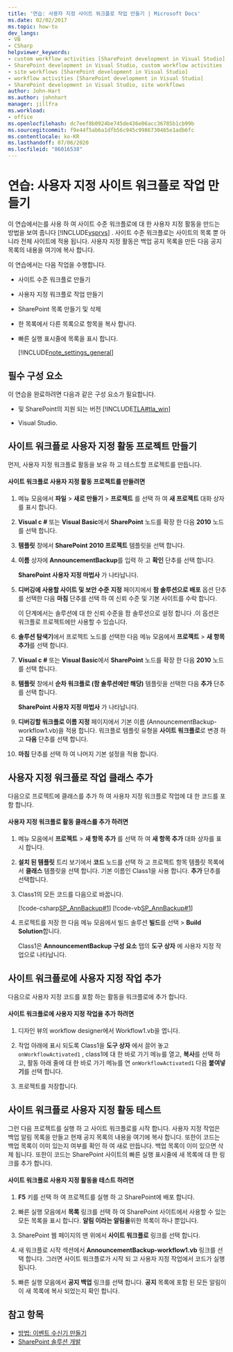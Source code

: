 ```yaml
---
title: '연습: 사용자 지정 사이트 워크플로 작업 만들기 | Microsoft Docs'
ms.date: 02/02/2017
ms.topic: how-to
dev_langs:
- VB
- CSharp
helpviewer_keywords:
- custom workflow activities [SharePoint development in Visual Studio]
- SharePoint development in Visual Studio, custom workflow activities
- site workflows [SharePoint development in Visual Studio]
- workflow activities [SharePoint development in Visual Studio]
- SharePoint development in Visual Studio, site workflows
author: John-Hart
ms.author: johnhart
manager: jillfra
ms.workload:
- office
ms.openlocfilehash: dc7eef8b0924be745de436e06acc36785b1cb99b
ms.sourcegitcommit: f9e44f5ab6a1dfb56c945c9986730465e1adb6fc
ms.contentlocale: ko-KR
ms.lasthandoff: 07/06/2020
ms.locfileid: "86016538"
---
```

# <a name="walkthrough-create-a-custom-site-workflow-activity"></a>연습: 사용자 지정 사이트 워크플로 작업 만들기
  이 연습에서는를 사용 하 여 사이트 수준 워크플로에 대 한 사용자 지정 활동을 만드는 방법을 보여 줍니다 [!INCLUDE[vsprvs](../sharepoint/includes/vsprvs-md.md)] . 사이트 수준 워크플로는 사이트의 목록 뿐 아니라 전체 사이트에 적용 됩니다. 사용자 지정 활동은 백업 공지 목록을 만든 다음 공지 목록의 내용을 여기에 복사 합니다.

 이 연습에서는 다음 작업을 수행합니다.

- 사이트 수준 워크플로 만들기

- 사용자 지정 워크플로 작업 만들기

- SharePoint 목록 만들기 및 삭제

- 한 목록에서 다른 목록으로 항목을 복사 합니다.

- 빠른 실행 표시줄에 목록을 표시 합니다.

  [!INCLUDE[note_settings_general](../sharepoint/includes/note-settings-general-md.md)]

## <a name="prerequisites"></a>필수 구성 요소
 이 연습을 완료하려면 다음과 같은 구성 요소가 필요합니다.

- 및 SharePoint의 지원 되는 버전 [!INCLUDE[TLA#tla_win](../sharepoint/includes/tlasharptla-win-md.md)]

- Visual Studio.

## <a name="create-a-site-workflow-custom-activity-project"></a>사이트 워크플로 사용자 지정 활동 프로젝트 만들기
 먼저, 사용자 지정 워크플로 활동을 보유 하 고 테스트할 프로젝트를 만듭니다.

#### <a name="to-create-a-site-workflow-custom-activity-project"></a>사이트 워크플로 사용자 지정 활동 프로젝트를 만들려면

1. 메뉴 모음에서 **파일**  >  **새로 만들기**  >  **프로젝트** 를 선택 하 여 **새 프로젝트** 대화 상자를 표시 합니다.

2. **Visual c #** 또는 **Visual Basic**에서 **SharePoint** 노드를 확장 한 다음 **2010** 노드를 선택 합니다.

3. **템플릿** 창에서 **SharePoint 2010 프로젝트** 템플릿을 선택 합니다.

4. **이름** 상자에 **AnnouncementBackup**를 입력 하 고 **확인** 단추를 선택 합니다.

     **SharePoint 사용자 지정 마법사** 가 나타납니다.

5. **디버깅에 사용할 사이트 및 보안 수준 지정** 페이지에서 **팜 솔루션으로 배포** 옵션 단추를 선택한 다음 **마침** 단추를 선택 하 여 신뢰 수준 및 기본 사이트를 수락 합니다.

     이 단계에서는 솔루션에 대 한 신뢰 수준을 팜 솔루션으로 설정 합니다 .이 옵션은 워크플로 프로젝트에만 사용할 수 있습니다.

6. **솔루션 탐색기**에서 프로젝트 노드를 선택한 다음 메뉴 모음에서 **프로젝트**  >  **새 항목 추가**를 선택 합니다.

7. **Visual c #** 또는 **Visual Basic**에서 **SharePoint** 노드를 확장 한 다음 **2010** 노드를 선택 합니다.

8. **템플릿** 창에서 **순차 워크플로 (팜 솔루션에만 해당)** 템플릿을 선택한 다음 **추가** 단추를 선택 합니다.

     **SharePoint 사용자 지정 마법사** 가 나타납니다.

9. **디버깅할 워크플로 이름 지정** 페이지에서 기본 이름 (AnnouncementBackup-workflow1.vb)을 적용 합니다. 워크플로 템플릿 유형을 **사이트 워크플로**로 변경 하 고 **다음** 단추를 선택 합니다.

10. **마침** 단추를 선택 하 여 나머지 기본 설정을 적용 합니다.

## <a name="add-a-custom-workflow-activity-class"></a>사용자 지정 워크플로 작업 클래스 추가
 다음으로 프로젝트에 클래스를 추가 하 여 사용자 지정 워크플로 작업에 대 한 코드를 포함 합니다.

#### <a name="to-add-a-custom-workflow-activity-class"></a>사용자 지정 워크플로 활동 클래스를 추가 하려면

1. 메뉴 모음에서 **프로젝트**  >  **새 항목 추가** 를 선택 하 여 **새 항목 추가** 대화 상자를 표시 합니다.

2. **설치 된 템플릿** 트리 보기에서 **코드** 노드를 선택 하 고 프로젝트 항목 템플릿 목록에서 **클래스** 템플릿을 선택 합니다. 기본 이름인 Class1을 사용 합니다. **추가** 단추를 선택합니다.

3. Class1의 모든 코드를 다음으로 바꿉니다.

     [!code-csharp[SP_AnnBackup#1](../sharepoint/codesnippet/CSharp/announcementbackup/class1.cs#1)]
     [!code-vb[SP_AnnBackup#1](../sharepoint/codesnippet/VisualBasic/announcementbackupvb/class1.vb#1)]

4. 프로젝트를 저장 한 다음 메뉴 모음에서 빌드 솔루션 **빌드**를 선택  >  **Build Solution**합니다.

     Class1은 **AnnouncementBackup 구성 요소** 탭의 **도구 상자** 에 사용자 지정 작업으로 나타납니다.

## <a name="add-the-custom-activity-to-the-site-workflow"></a>사이트 워크플로에 사용자 지정 작업 추가
 다음으로 사용자 지정 코드를 포함 하는 활동을 워크플로에 추가 합니다.

#### <a name="to-add-a-custom-activity-to-the-site-workflow"></a>사이트 워크플로에 사용자 지정 작업을 추가 하려면

1. 디자인 뷰의 workflow designer에서 Workflow1.vb을 엽니다.

2. 작업 아래에 표시 되도록 Class1을 **도구 상자** 에서 끌어 놓고 `onWorkflowActivated1` , class1에 대 한 바로 가기 메뉴를 열고, **복사**를 선택 하 고, 활동 아래 줄에 대 한 바로 가기 메뉴를 연 `onWorkflowActivated1` 다음 **붙여넣기**를 선택 합니다.

3. 프로젝트를 저장합니다.

## <a name="test-the-site-workflow-custom-activity"></a>사이트 워크플로 사용자 지정 활동 테스트
 그런 다음 프로젝트를 실행 하 고 사이트 워크플로를 시작 합니다. 사용자 지정 작업은 백업 알림 목록을 만들고 현재 공지 목록의 내용을 여기에 복사 합니다. 또한이 코드는 백업 목록이 이미 있는지 여부를 확인 하 여 새로 만듭니다. 백업 목록이 이미 있으면 삭제 됩니다. 또한이 코드는 SharePoint 사이트의 빠른 실행 표시줄에 새 목록에 대 한 링크를 추가 합니다.

#### <a name="to-test-the-site-workflow-custom-activity"></a>사이트 워크플로 사용자 지정 활동을 테스트 하려면

1. **F5** 키를 선택 하 여 프로젝트를 실행 하 고 SharePoint에 배포 합니다.

2. 빠른 실행 모음에서 **목록** 링크를 선택 하 여 SharePoint 사이트에서 사용할 수 있는 모든 목록을 표시 합니다. **알림 이라는 알림을**위한 목록이 하나 뿐입니다.

3. SharePoint 웹 페이지의 맨 위에서 **사이트 워크플로** 링크를 선택 합니다.

4. 새 워크플로 시작 섹션에서 **AnnouncementBackup-workflow1.vb** 링크를 선택 합니다. 그러면 사이트 워크플로가 시작 되 고 사용자 지정 작업에서 코드가 실행 됩니다.

5. 빠른 실행 모음에서 **공지 백업** 링크를 선택 합니다. **공지** 목록에 포함 된 모든 알림이이 새 목록에 복사 되었는지 확인 합니다.

## <a name="see-also"></a>참고 항목
- [방법: 이벤트 수신기 만들기](../sharepoint/how-to-create-an-event-receiver.md)
- [SharePoint 솔루션 개발](../sharepoint/developing-sharepoint-solutions.md)
